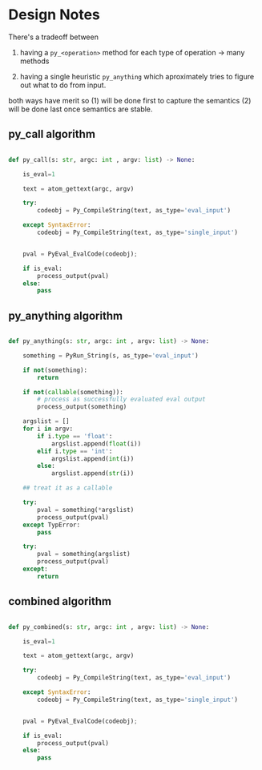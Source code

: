 # Design Notes

There's a tradeoff between

1. having a `py_<operation>` method for each type of operation -> many methods

2. having a single heuristic `py_anything` which aproximately tries to figure out what to do from input.

both ways have merit so (1) will be done first to capture the semantics (2) will be done last once semantics are stable.


## py_call algorithm

```python

def py_call(s: str, argc: int , argv: list) -> None:

	is_eval=1

	text = atom_gettext(argc, argv)

	try:
		codeobj = Py_CompileString(text, as_type='eval_input')

	except SyntaxError:
		codeobj = Py_CompileString(text, as_type='single_input')


	pval = PyEval_EvalCode(codeobj);

	if is_eval:
		process_output(pval)
	else:
		pass

```

## py_anything algorithm

```python

def py_anything(s: str, argc: int , argv: list) -> None:

    something = PyRun_String(s, as_type='eval_input')

    if not(something):
    	return

    if not(callable(something)):
    	# process as successfully evaluated eval output
    	process_output(something)

    argslist = []
    for i in argv:
    	if i.type == 'float':
    		argslist.append(float(i))
    	elif i.type == 'int':
    		argslist.append(int(i))
    	else:
    		argslist.append(str(i))

    ## treat it as a callable

    try:
	    pval = something(*argslist)
	    process_output(pval)
	except TypError:
		pass

	try:
		pval = something(argslist)
		process_output(pval)
	except:
		return
```

## combined algorithm

```python

def py_combined(s: str, argc: int , argv: list) -> None:

	is_eval=1

	text = atom_gettext(argc, argv)

	try:
		codeobj = Py_CompileString(text, as_type='eval_input')

	except SyntaxError:
		codeobj = Py_CompileString(text, as_type='single_input')


	pval = PyEval_EvalCode(codeobj);

	if is_eval:
		process_output(pval)
	else:
		pass

```

